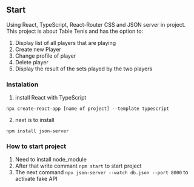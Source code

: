 ## Start

Using React, TypeScript, React-Router CSS and JSON server in project.
This project is about Table Tenis and has the option to: 
1. Display list of all players that are playing
2. Create new Player
3. Change profile of player
4. Delete player
5. Display the result of the sets played by the two players

### Instalation

1. install React with TypeScript

`npx create-react-app [name of project] --template typescript`

2. next is to install

`npm install json-server`

### How to start project

1. Need to install node_module
2. After that write commant `npm start` to start project
3. The next command `npx json-server --watch db.json --port 8000` to activate fake API
